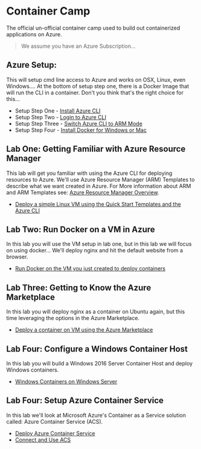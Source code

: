 # Container Camp #
The official un-official container camp used to build out containerized applications on Azure.

> We assume you have an Azure Subscription...

## Azure Setup:  ##
This will setup cmd line access to Azure and works on OSX, Linux, even Windows.... At the bottom of setup step one, there is a Docker Image that will run the CLI in a container. Don't you think that's the right choice for this...

* Setup Step One 	- [Install Azure CLI](setup/xplat-cli-install.md)
* Setup Step Two 	- [Login to Azure CLI](setup/xplat-cli-login.md)
* Setup Step Three 	- [Switch Azure CLI to ARM Mode](setup/xplat-cli-arm.md)
* Setup Step Four	- [Install Docker for Windows or Mac](https://www.docker.com/)

## Lab One: Getting Familiar with Azure Resource Manager ##
This lab will get you familiar with using the Azure CLI for deploying resources to Azure. We'll use Azure Resource Manager (ARM) Templates to describe what we want created in Azure. For More information about ARM and ARM Templates see: [Azure Resource Manager Overview](labone/arm-overview.md).

* [Deploy a simple Linux VM using the Quick Start Templates and the Azure CLI](labone/deploy-simple-linux.md)

## Lab Two: Run Docker on a VM in Azure ##
In this lab you will use the VM setup in lab one, but in this lab we will focus on using docker... We'll deploy nginx and hit the default website from a browser.

* [Run Docker on the VM you just created to deploy containers](labtwo/deploy-docker-vm.md)

## Lab Three: Getting to Know the Azure Marketplace
In this lab you will deploy nginx as a container on Ubuntu again, but this time leveraging the options in the Azure Marketplace.

* [Deploy a container on VM using the Azure Marketplace](labthree/azure-marketplace.md)

## Lab Four: Configure a Windows Container Host ##
In this lab you will build a Windows 2016 Server Container Host and deploy Windows containers.

* [Windows Containers on Windows Server](labfour/windows-containers.md)

## Lab Four: Setup Azure Container Service ##
In this lab we'll look at Microsoft Azure's Container as a Service solution called: Azure Container Service (ACS).

* [Deploy Azure Container Service](labfive/deploy-acs.md)
* [Connect and Use ACS](labfive/connect-acs.md)